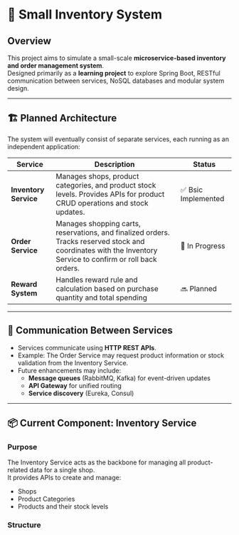 # 🧩 Small Inventory System

## Overview

This project aims to simulate a small-scale **microservice-based inventory and order management system**.  
Designed primarily as a **learning project** to explore Spring Boot, RESTful communication between services, NoSQL databases and modular system design.

---

## 🏗️ Planned Architecture

The system will eventually consist of separate services, each running as an independent application:

| Service | Description | Status |
|---------|-------------|--------|
| **Inventory Service**| Manages shops, product categories, and product stock levels. Provides APIs for product CRUD operations and stock updates. | ✅ Bsic Implemented |
| **Order Service** | Manages shopping carts, reservations, and finalized orders. Tracks reserved stock and coordinates with the Inventory Service to confirm or roll back orders. | 🚧 In Progress |
| **Reward System** | Handles reward rule and calculation based on purchase quantity and total spending | 🔜 Planned |

---

## 🔁 Communication Between Services

- Services communicate using **HTTP REST APIs**.  
- Example: The Order Service may request product information or stock validation from the Inventory Service.  
- Future enhancements may include:
  - **Message queues** (RabbitMQ, Kafka) for event-driven updates  
  - **API Gateway** for unified routing  
  - **Service discovery** (Eureka, Consul)

---

## 📦 Current Component: Inventory Service

### Purpose
The Inventory Service acts as the backbone for managing all product-related data for a single shop.  
It provides APIs to create and manage:
- Shops  
- Product Categories  
- Products and their stock levels  

### Structure

